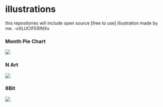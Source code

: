 # illustrations
this repositories will include open source [free to use] illustration made by me. -xXLUCIFERINXx

### Month Pie Chart

<img src="https://github.com/xxluciferinxx/illustrations/blob/master/monthsPieChart/SVG/pieChartArtboard-1.svg">

### N Art

<img src="https://github.com/xxluciferinxx/illustrations/blob/master/N/SVG/NArtboard 1.svg">

### 8Bit

<img src="https://github.com/xxluciferinxx/illustrations/blob/master/8Bit/SVG/8BitArtboard 1.svg">
